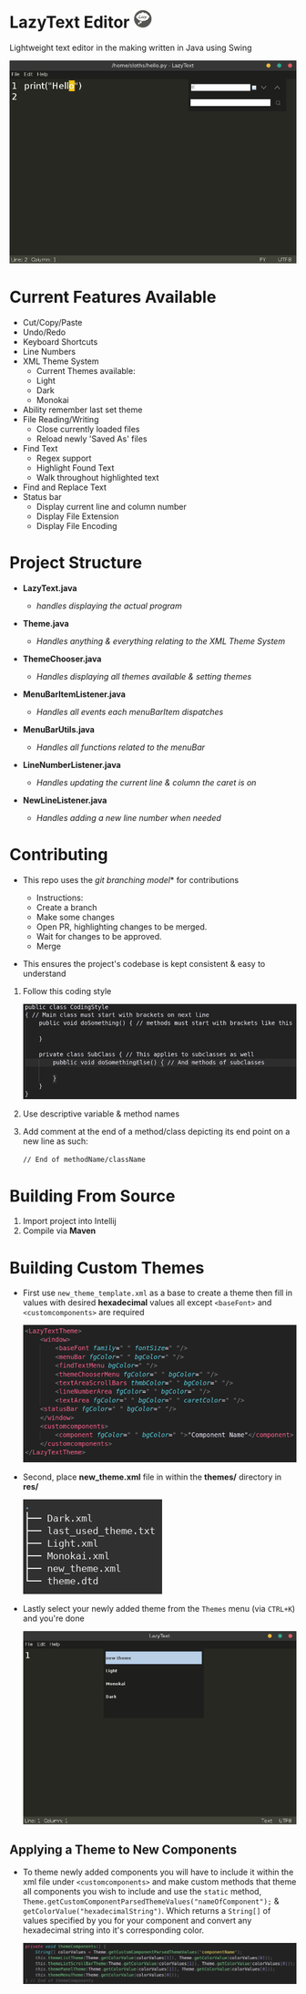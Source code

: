# LazyText Editor ![Lazy_Text_Editor_Logo](github_res/icon.png)
Lightweight text editor in the making written in Java using Swing

![Lazy_Text_Editor_demo](github_res/Capture.png)

# Current Features Available
* Cut/Copy/Paste
* Undo/Redo
* Keyboard Shortcuts
* Line Numbers
* XML Theme System
  * Current Themes available:
  * Light
  * Dark
  * Monokai
* Ability remember last set theme
* File Reading/Writing
  * Close currently loaded files
  * Reload newly 'Saved As' files
* Find Text
  * Regex support
  * Highlight Found Text
  * Walk throughout highlighted text
* Find and Replace Text
* Status bar
  * Display current line and column number
  * Display File Extension
  * Display File Encoding

# Project Structure

* **LazyText.java**
  * _handles displaying the actual program_

* **Theme.java**
  * _Handles anything & everything relating to the XML Theme System_

* **ThemeChooser.java**
  * _Handles displaying all themes available & setting themes_

* **MenuBarItemListener.java**
  * _Handles all events each menuBarItem dispatches_

* **MenuBarUtils.java**
  * _Handles all functions related to the menuBar_

* **LineNumberListener.java**
  * _Handles updating the current line & column the caret is on_

* **NewLineListener.java**
  * _Handles adding a new line number when needed_

# Contributing

* This repo uses the *git branching model** for contributions
    * Instructions:
    * Create a branch
    * Make some changes
    * Open PR, highlighting changes to be merged.
    * Wait for changes to be approved.
    * Merge

* This ensures the project's codebase is kept consistent & easy to understand
1. Follow this coding style

   ![coding_style](github_res/coding_style.png)

2. Use descriptive variable & method names

3. Add comment at the end of a method/class depicting its end point
   on a new line as such:
   
   `// End of methodName/className`

# Building From Source
1. Import project into Intellij
2. Compile via **Maven**

# Building Custom Themes

* First use `new_theme_template.xml` as a base to create a theme
  then fill in values with desired **hexadecimal** values all except 
  `<baseFont>` and `<customcomponents>` are required

  ![theme_template](github_res/xml_template.png)

* Second, place **new_theme.xml** file in within the **themes/** directory in **res/**
  
  ![placing_new_theme_in_directory](github_res/adding_new_theme.png)

* Lastly select your newly added theme from the `Themes` menu (via `CTRL+K`) and you're done

  ![selecting_new_theme](github_res/selecting_newly_added_theme.png)


## Applying a Theme to New Components

* To theme newly added components you will have to include it within the xml file
  under `<customcomponents>` and make custom methods that theme all components you wish to include and use the 
  `static` method, `Theme.getCustomComponentParsedThemeValues("nameOfComponent");` & `getColorValue("hexadecimalString")`.
  Which returns a `String[]` of values specified by you for your component and convert any hexadecimal string
  into it's corresponding color.

  ![theme_new_components](github_res/theming_new_components.png)